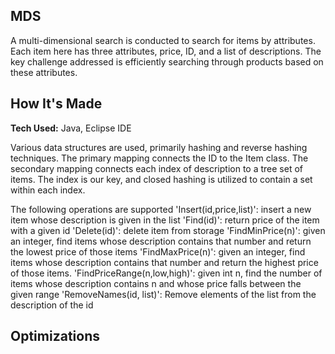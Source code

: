 ## MDS
A multi-dimensional search is conducted to search for items by attributes. Each item here has three attributes, price, ID, and a list of descriptions. The key challenge addressed is efficiently searching through products based on these attributes.

## How It's Made
**Tech Used:** Java, Eclipse IDE

Various data structures are used, primarily hashing and reverse hashing techniques. The primary mapping connects the ID to the Item class. The secondary mapping connects each index of description to a tree set of items. The index is our key, and closed hashing is utilized to contain a set within each index. 

The following operations are supported
'Insert(id,price,list)': insert a new item whose description is given in the list
'Find(id)': return price of the item with a given id 
'Delete(id)': delete item from storage
'FindMinPrice(n)': given an integer, find items whose description contains that number and return the lowest price of those items
'FindMaxPrice(n)': given an integer, find items whose description contains that number and return the highest price of those items.
'FindPriceRange(n,low,high)': given int n, find the number of items whose description contains n and whose price falls between the given range
'RemoveNames(id, list)': Remove elements of the list from the description of the id

## Optimizations
 



